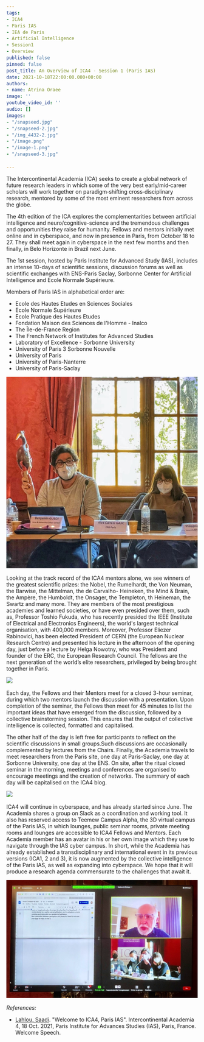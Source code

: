 ```yaml
---
tags:
- ICA4
- Paris IAS
- IEA de Paris
- Artificial Intelligence
- Session1
- Overview
published: false
pinned: false
post_title: An Overview of ICA4 - Session 1 (Paris IAS)
date: 2021-10-18T22:00:00.000+00:00
authors:
- name: Atrina Oraee
image: ''
youtube_video_id: ''
audio: []
images:
- "/snapseed.jpg"
- "/snapseed-2.jpg"
- "/img_4432-2.jpg"
- "/image.png"
- "/image-1.png"
- "/snapseed-3.jpg"

---
```

The Intercontinental Academia (ICA) seeks to create a global network of future research leaders in which some of the very best early/mid‐career scholars will work together on paradigm‐shifting cross‐disciplinary research, mentored by some of the most eminent researchers from across the globe.

The 4th edition of the ICA explores the complementarities between artificial intelligence and neuro/cognitive-science and the tremendous challenges and opportunities they raise for humanity. Fellows and mentors initially met online and in cyberspace, and now in presence in Paris, from October 18 to 27. They shall meet again in cyberspace in the next few months and then finally, in Belo Horizonte in Brazil next June.

The 1st session, hosted by Paris Institute for Advanced Study (IAS), includes an intense 10-days of scientific sessions, discussion forums as well as scientific exchanges with ENS-Paris Saclay, Sorbonne Center for Artificial Intelligence and Ecole Normale Supérieure.

Members of Paris IAS in alphabetical order are:

* Ecole des Hautes Etudes en Sciences Sociales
* Ecole Normale Supérieure
* Ecole Pratique des Hautes Etudes
* Fondation Maison des Sciences de l'Homme - Inalco
* The Île-de-France Region
* The French Network of Institutes for Advanced Studies
* Laboratory of Excellence - Sorbonne University
* University of Paris 3 Sorbonne Nouvelle
* University of Paris
* University of Paris-Nanterre
* University of Paris-Saclay

![](/snapseed-2.jpg)

Looking at the track record of the ICA4 mentors alone, we see winners of the greatest scientific prizes: the Nobel, the Rumelhardt, the Von Neuman, the Barwise, the Mittelman, the de Carvalho- Heineken, the Mind & Brain, the Ampère, the Humboldt, the Onsager, the Templeton, th Heineman, the Swartz and many more. They are members of the most prestigious academies and learned societies, or have even presided over them, such as, Professor Toshio Fukuda, who has recently presided the IEEE (Institute of Electrical and Electronics Engineers), the world's largest technical organisation, with 400,000 members. Moreover, Professor Eliezer Rabinovici, has been elected President of CERN (the European Nuclear Research Centre) and presented his lecture in the afternoon of the opening day, just before a lecture by Helga Nowotny, who was President and founder of the ERC, the European Research Council. The fellows are the next generation of the world’s elite researchers, privileged by being brought together in Paris.

![](/img_4432-2.jpg)

Each day, the Fellows and their Mentors meet for a closed 3-hour seminar, during which two mentors launch the discussion with a presentation. Upon completion of the seminar, the Fellows then meet for 45 minutes to list the important ideas that have emerged from the discussion, followed by a collective brainstorming session. This ensures that the output of collective intelligence is collected, formatted and capitalised.

The other half of the day is left free for participants to reflect on the scientific discussions in small groups.Such discussions are occasionally complemented by lectures from the Chairs. Finally, the Academia travels to meet researchers from the Paris site, one day at Paris-Saclay, one day at Sorbonne University, one day at the ENS. On site, after the ritual closed seminar in the morning, meetings and conferences are organised to encourage meetings and the creation of networks. The summary of each day will be capitalised on the ICA4 blog.

![](/image.png)

ICA4 will continue in cyberspace, and has already started since June. The Academia shares a group on Slack as a coordination and working tool. It also has reserved access to Teemew Campus Alpha, the 3D virtual campus of the Paris IAS, in which lounges, public seminar rooms, private meeting rooms and lounges are accessible to ICA4 Fellows and Mentors. Each Academia member has an avatar in his or her own image which they use to navigate through the IAS cyber campus. In short, while the Academia has already established a transdisciplinary and international event in its previous versions (ICA1, 2 and 3), it is now augmented by the collective intelligence of the Paris IAS, as well as expanding into cyberspace. We hope that it will produce a research agenda commensurate to the challenges that await it.

![](/image-1.png)

_References:_

* [Lahlou, Saadi](). "Welcome to ICA4, Paris IAS". Intercontinental Academia 4, 18 Oct. 2021, Paris Institute for Advances Studies (IAS), Paris, France. Welcome Speech.